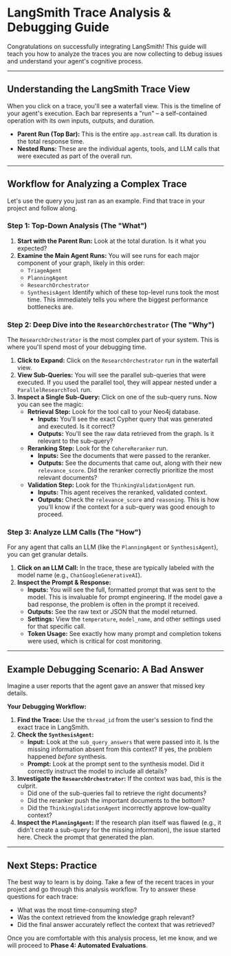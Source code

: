 # LangSmith Trace Analysis & Debugging Guide

Congratulations on successfully integrating LangSmith! This guide will teach you how to analyze the traces you are now collecting to debug issues and understand your agent's cognitive process.

---

## **Understanding the LangSmith Trace View**

When you click on a trace, you'll see a waterfall view. This is the timeline of your agent's execution. Each bar represents a "run" – a self-contained operation with its own inputs, outputs, and duration.

*   **Parent Run (Top Bar):** This is the entire `app.astream` call. Its duration is the total response time.
*   **Nested Runs:** These are the individual agents, tools, and LLM calls that were executed as part of the overall run.

---

## **Workflow for Analyzing a Complex Trace**

Let's use the query you just ran as an example. Find that trace in your project and follow along.

### **Step 1: Top-Down Analysis (The "What")**

1.  **Start with the Parent Run:** Look at the total duration. Is it what you expected?
2.  **Examine the Main Agent Runs:** You will see runs for each major component of your graph, likely in this order:
    *   `TriageAgent`
    *   `PlanningAgent`
    *   `ResearchOrchestrator`
    *   `SynthesisAgent`
    Identify which of these top-level runs took the most time. This immediately tells you where the biggest performance bottlenecks are.

### **Step 2: Deep Dive into the `ResearchOrchestrator` (The "Why")**

The `ResearchOrchestrator` is the most complex part of your system. This is where you'll spend most of your debugging time.

1.  **Click to Expand:** Click on the `ResearchOrchestrator` run in the waterfall view.
2.  **View Sub-Queries:** You will see the parallel sub-queries that were executed. If you used the parallel tool, they will appear nested under a `ParallelResearchTool` run.
3.  **Inspect a Single Sub-Query:** Click on one of the sub-query runs. Now you can see the magic:
    *   **Retrieval Step:** Look for the tool call to your Neo4j database.
        *   **Inputs:** You'll see the exact Cypher query that was generated and executed. Is it correct?
        *   **Outputs:** You'll see the raw data retrieved from the graph. Is it relevant to the sub-query?
    *   **Reranking Step:** Look for the `CohereReranker` run.
        *   **Inputs:** See the documents that were passed to the reranker.
        *   **Outputs:** See the documents that came out, along with their new `relevance_score`. Did the reranker correctly prioritize the most relevant documents?
    *   **Validation Step:** Look for the `ThinkingValidationAgent` run.
        *   **Inputs:** This agent receives the reranked, validated context.
        *   **Outputs:** Check the `relevance_score` and `reasoning`. This is how you'll know if the context for a sub-query was good enough to proceed.

### **Step 3: Analyze LLM Calls (The "How")**

For any agent that calls an LLM (like the `PlanningAgent` or `SynthesisAgent`), you can get granular details.

1.  **Click on an LLM Call:** In the trace, these are typically labeled with the model name (e.g., `ChatGoogleGenerativeAI`).
2.  **Inspect the Prompt & Response:**
    *   **Inputs:** You will see the full, formatted prompt that was sent to the model. This is invaluable for prompt engineering. If the model gave a bad response, the problem is often in the prompt it received.
    *   **Outputs:** See the raw text or JSON that the model returned.
    *   **Settings:** View the `temperature`, `model_name`, and other settings used for that specific call.
    *   **Token Usage:** See exactly how many prompt and completion tokens were used, which is critical for cost monitoring.

---

## **Example Debugging Scenario: A Bad Answer**

Imagine a user reports that the agent gave an answer that missed key details.

**Your Debugging Workflow:**

1.  **Find the Trace:** Use the `thread_id` from the user's session to find the exact trace in LangSmith.
2.  **Check the `SynthesisAgent`:**
    *   **Input:** Look at the `sub_query_answers` that were passed into it. Is the missing information absent from this context? If yes, the problem happened *before* synthesis.
    *   **Prompt:** Look at the prompt sent to the synthesis model. Did it correctly instruct the model to include all details?
3.  **Investigate the `ResearchOrchestrator`:** If the context was bad, this is the culprit.
    *   Did one of the sub-queries fail to retrieve the right documents?
    *   Did the reranker push the important documents to the bottom?
    *   Did the `ThinkingValidationAgent` incorrectly approve low-quality context?
4.  **Inspect the `PlanningAgent`:** If the research plan itself was flawed (e.g., it didn't create a sub-query for the missing information), the issue started here. Check the prompt that generated the plan.

---

## **Next Steps: Practice**

The best way to learn is by doing. Take a few of the recent traces in your project and go through this analysis workflow. Try to answer these questions for each trace:

*   What was the most time-consuming step?
*   Was the context retrieved from the knowledge graph relevant?
*   Did the final answer accurately reflect the context that was retrieved?

Once you are comfortable with this analysis process, let me know, and we will proceed to **Phase 4: Automated Evaluations**. 